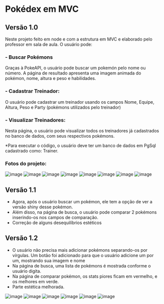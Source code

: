 # Pokédex em MVC 
## Versão 1.0
Neste projeto feito em node e com a estrutura em MVC e elaborado pelo professor em sala de aula. O usuário pode:
### - Buscar Pokémons
Graças à PokeAPI, o usuário pode buscar um pokemón pelo nome ou número. A página de resultado apresenta uma imagem animada do pokémon, nome, altura e peso e habilidades.
### - Cadastrar Treinador:
O usuário pode cadastrar um treinador usando os campos Nome, Equipe, Altura, Peso e Party (pokémons utilizados pelo treinador)
### - Visualizar Treinadores:
Nesta página, o usuário pode visualizar todos os treinadores já cadastrados no banco de dados, com seus respectivos pokémons.


*Para executar o código, o usuário deve ter um banco de dados em PgSql cadastrado como: Trainer.

### Fotos do projeto:
![image](https://github.com/user-attachments/assets/dd4f2b76-8c97-453c-adc5-79bc357540f7)
![image](https://github.com/user-attachments/assets/feba3289-d9ca-4b68-a4d1-6695628dc1ce)
![image](https://github.com/user-attachments/assets/9b6dbe51-3f64-490e-88c5-a75f35d73fd2)
![image](https://github.com/user-attachments/assets/968a792a-78b0-472f-a6c9-477d00b2d8fd)
![image](https://github.com/user-attachments/assets/da239f79-fd50-4632-b8b3-83d9292d3686)
![image](https://github.com/user-attachments/assets/9f69ec72-69ce-487d-b4a1-4722813e4aec)
![image](https://github.com/user-attachments/assets/3e93e95a-8b70-4ee0-87a8-4305309e0933)
![image](https://github.com/user-attachments/assets/85b9a612-000f-4186-a7ab-85cd161f5821)

## Versão 1.1
- Agora, após o usuário buscar um pokémon, ele tem a opção de ver a versão shiny desse pokémon.
- Além disso, na página de busca, o usuário pode comparar 2 pokémons inserindo-os nos campos de comparação.
- Correção de alguns desequilíbrios estéticos

## Versão 1.2
- O usuário não precisa mais adicionar pokémons separando-os por vírgulas. Um botão foi adicionado para que o usuário adicione um por um, mostrando sua imagem e nome
- Na página de busca, uma lista de pokémons é mostrada conforme o usuário digita.
- Na página de comparar pokémon, os stats piores ficam em vermelho, e os melhores em verde.
- Parte estética melhorada.

![image](https://github.com/user-attachments/assets/61eb7cd5-4f46-47e9-a95f-bef2355247f5)
![image](https://github.com/user-attachments/assets/51cfde58-3dfb-4eb5-af0d-ddb3c6ac8bc2)
![image](https://github.com/user-attachments/assets/37b44e99-5917-421c-ba46-57580add160d)
![image](https://github.com/user-attachments/assets/df21c525-94a4-4500-808c-b4e86d11ecea)
![image](https://github.com/user-attachments/assets/973b76b7-d462-4d5b-bd98-c52a5a51f248)
![image](https://github.com/user-attachments/assets/96a6f103-c57a-4986-8072-338ecf2524f2)




